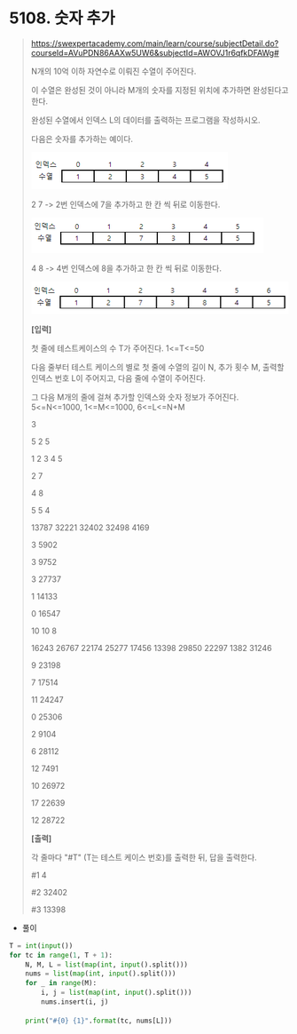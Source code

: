 # 5108. 숫자 추가

> https://swexpertacademy.com/main/learn/course/subjectDetail.do?courseId=AVuPDN86AAXw5UW6&subjectId=AWOVJ1r6qfkDFAWg#
>
> N개의 10억 이하 자연수로 이뤄진 수열이 주어진다.
>
> 이 수열은 완성된 것이 아니라 M개의 숫자를 지정된 위치에 추가하면 완성된다고 한다.
>
> 완성된 수열에서 인덱스 L의 데이터를 출력하는 프로그램을 작성하시오.
>
> 다음은 숫자를 추가하는 예이다.
>
> ![image-20210824232921071](05108-숫자_추가.assets/image-20210824232921071.png)
>
> 2 7 -> 2번 인덱스에 7을 추가하고 한 칸 씩 뒤로 이동한다.
>
> ![image-20210824232933573](05108-숫자_추가.assets/image-20210824232933573.png)
>
> 4 8 -> 4번 인덱스에 8을 추가하고 한 칸 씩 뒤로 이동한다.
>
> ![image-20210824232946546](05108-숫자_추가.assets/image-20210824232946546.png)
>
> **[입력]**
>
> 첫 줄에 테스트케이스의 수 T가 주어진다. 1<=T<=50
>
> 다음 줄부터 테스트 케이스의 별로 첫 줄에 수열의 길이 N, 추가 횟수 M, 출력할 인덱스 번호 L이 주어지고, 다음 줄에 수열이 주어진다.
>
> 그 다음 M개의 줄에 걸쳐 추가할 인덱스와 숫자 정보가 주어진다. 5<=N<=1000, 1<=M<=1000, 6<=L<=N+M
>
> 3 
>
> 5 2 5 
>
> 1 2 3 4 5 
>
> 2 7 
>
> 4 8 
>
> 5 5 4 
>
> 13787 32221 32402 32498 4169 
>
> 3 5902 
>
> 3 9752 
>
> 3 27737 
>
> 1 14133 
>
> 0 16547 
>
> 10 10 8 
>
> 16243 26767 22174 25277 17456 13398 29850 22297 1382 31246 
>
> 9 23198 
>
> 7 17514 
>
> 11 24247 
>
> 0 25306 
>
> 2 9104 
>
> 6 28112 
>
> 12 7491 
>
> 10 26972 
>
> 17 22639 
>
> 12 28722
>
> **[출력]**
>
> 각 줄마다 "#T" (T는 테스트 케이스 번호)를 출력한 뒤, 답을 출력한다.
>
> #1 4 
>
> #2 32402 
>
> #3 13398

- 풀이

```python
T = int(input())
for tc in range(1, T + 1):
    N, M, L = list(map(int, input().split()))
    nums = list(map(int, input().split()))
    for _ in range(M):
        i, j = list(map(int, input().split()))
        nums.insert(i, j)

    print("#{0} {1}".format(tc, nums[L]))
```

